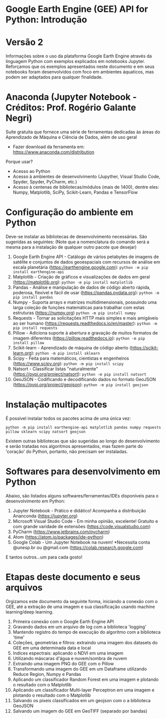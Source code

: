# Google Earth Engine (GEE) API for Python: Introdução
# Versão 2

Informações sobre o uso da plataforma Google Earth Engine através da linguagem Python com exemplos explicados em notebooks Jupyter. Reforçamos que os exemplos apresentados neste documento e em seus notebooks foram desenvolvidos com foco em ambientes áquaticos, mas podem ser adaptados para qualquer finalidade.


# Anaconda (Jupyter Notebook - Créditos: Prof. Rogério Galante Negri)

Suíte gratuita que fornece uma série de ferramentas dedicadas às áreas do Aprendizado de Máquina e Ciência de Dados, além de uso geral

- Fazer download da ferramenta em: https://www.anaconda.com/distribution

Porque usar?

- Acesso ao Python
- Acesso à ambientes de desenvolvimento (Jupyther, Visual Studio Code, Spyder, Spyder, PyCharm, etc.)
- Acesso à centenas de bibliotecas/módulos (mais de 1400), dentre eles: Numpy, Matplotlib, SciPy, Scikit-Learn, Pandas e TensorFlow


# Configuração do ambiente em Python

Deve-se instalar as bibliotecas de desenvolvimento necessárias. São sugeridas as seguintes: (Note que a nomenclatura do comando será a mesma para a instalação de qualquer outro pacote que desejar)

1.  Google Earth Engine API - Catálogo de vários petabytes de imagens de satélite e conjuntos de dados geoespaciais com recursos de análise em escala planetária (https://earthengine.google.com): `python -m pip install earthengine-api`
2.  Matplotlib - Criação de gráficos e visualizações de dados em geral (https://matplotlib.org): `python -m pip install matplotlib`
3.  Pandas - Análise e manipulação de dados de código aberto rápida, poderosa, flexível e fácil de usar (https://pandas.pydata.org): `python -m pip install pandas`
4.  Numpy - Suporta arrays e matrizes multidimensionais, possuindo uma larga coleção de funções matemáticas para trabalhar com estas estruturas (https://numpy.org) `python -m pip install numpy`
5.  Requests - Tornar as solicitações HTTP mais simples e mais amigáveis ao ser humano (https://requests.readthedocs.io/en/master): `python -m pip install requests`
6.  Pillow - Adiciona suporte à abertura e gravação de muitos formatos de imagem diferentes (https://pillow.readthedocs.io): `python -m pip install pillow`
7.  Scikit-learn - Aprendizado de máquina de código aberto (https://scikit-learn.org): `python -m pip install sklearn`
8.  Scipy - Feita para matemáticos, cientistas e engenheiros (https://www.scipy.org): `python -m pip install scipy`
9.  Natsort - Classificar listas "naturalmente" (https://pypi.org/project/natsort): `python -m pip install natsort`
10. GeoJSON - Codificando e decodificando dados no formato GeoJSON (https://pypi.org/project/geojson): `python -m pip install geojson`


# Instalação multipacotes

É possível instalar todos os pacotes acima de uma única vez:

`python -m pip install earthengine-api matplotlib pandas numpy requests pillow sklearn scipy natsort geojson`

Existem outras bibliotecas que são sugeridas ao longo do desenvolvimento e serão tratadas nos algoritmos apresentados, mas fazem parte do 'coração' do Python, portanto, não precisam ser instaladas.


# Softwares para desenvolvimento em Python

Abaixo, são listados alguns softwares/ferramentas/IDEs disponíveis para o desenvolvimento em Python:

1.  Jupyter Notebook - Prático e didático! Acompanha a distribuição Ananconda (https://jupyter.org)
2.  Microsoft Visual Studio Code - Em minha opinião, excelente! Gratuíto e com grande varidade de extensões (https://code.visualstudio.com)
3.  PyCharm (https://www.jetbrains.com/pycharm)
4.  Atom (https://atom.io/packages/ide-python)
5.  Google Colab - Um Jupyter Notebook na nuvem! *Necessita conta @unesp.br ou @gmail.com (https://colab.research.google.com)

E tantos outros...um para cada gosto!


# Etapas deste documento e seus arquivos

Orgizamos este documento da seguinte forma, iniciando a conexão com o GEE, até a extração de uma imagem e sua classificação usando machine learning/deep learning.

1.  Primeira conexão com o Google Earth Engine API
2.  Gravando dados em um arquivo de log com a biblioteca 'logging'
3.  Mantendo registro do tempo de execução do algoritmo com a biblioteca 'time'
4.  Coleções, geometrias e filtros: extraindo uma imagem dos datasets do GEE em uma determinada data e local
5.  Indices espectrais: aplicando o NDVI em uma imagem
6.  Utilizando máscaras d'água e nuvem/sombra de nuvem
7.  Extraindo uma imagem PNG do GEE com o Pillow
8.  Transformando uma imagem do GEE em um Dataframe utilizando Reduce Region, Numpy e Pandas
9.  Aplicando um classificador Random Forest em uma imagem e plotando o resultado com o Matplotlib
10. Aplicando um classificador Multi-layer Perceptron em uma imagem e plotando o resultado com o Matplotlib
11. Salvando os pixeis classificados em um geojson com o a biblioteca GeoJSON
12. Salvando um imagem do GEE em GeoTIFF (separado por bandas)